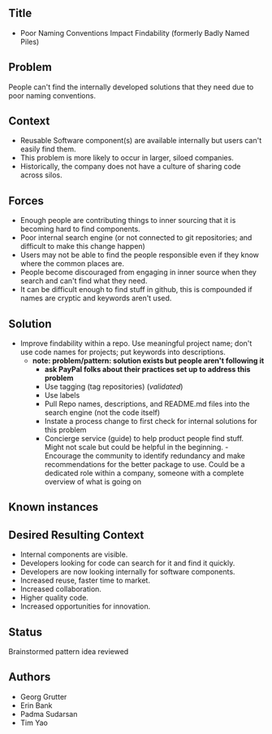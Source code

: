 ## Title
* Poor Naming Conventions Impact Findability (formerly Badly Named Piles)

## Problem
People can't find the internally developed solutions that they need due to poor naming conventions.

## Context
* Reusable Software component(s) are available internally but users can't easily find them.
* This problem is more likely to occur in larger, siloed companies. 
* Historically, the company does not have a culture of sharing code across silos. 

## Forces
* Enough people are contributing things to inner sourcing that it is becoming hard to find components.
* Poor internal search engine (or not connected to git repositories; and difficult to make this change happen)
* Users may not be able to find the people responsible even if they know where the common places are.
* People become discouraged from engaging in inner source when they search and can't find what they need.
* It can be difficult enough to find stuff in github, this is compounded if names are cryptic and keywords aren't used.

## Solution
* Improve findability within a repo. Use meaningful project name; don't use code names for projects; put keywords into descriptions.
    - **note: problem/pattern: solution exists but people aren't following it**
        - **ask PayPal folks about their practices set up to address this problem**
        * Use tagging (tag repositories) (_validated_)
        * Use labels
        * Pull Repo names, descriptions, and README.md files into the search engine (not the code itself)
        * Instate a process change to first check for internal solutions for this problem
        * Concierge service (guide) to help product people find stuff. Might not scale but could be helpful in the beginning.
	-Encourage the community to identify redundancy and make recommendations for the better package to use. Could be a dedicated role within a company, someone with a complete overview of what is going on

## Known instances

## Desired Resulting Context
* Internal components are visible.
* Developers looking for code can search for it and find it quickly.
* Developers are now looking internally for software components.
* Increased reuse, faster time to market.
* Increased collaboration.
* Higher quality code.
* Increased opportunities for innovation.

## Status
Brainstormed pattern idea reviewed

## Authors
* Georg Grutter
* Erin Bank
* Padma Sudarsan
* Tim Yao
